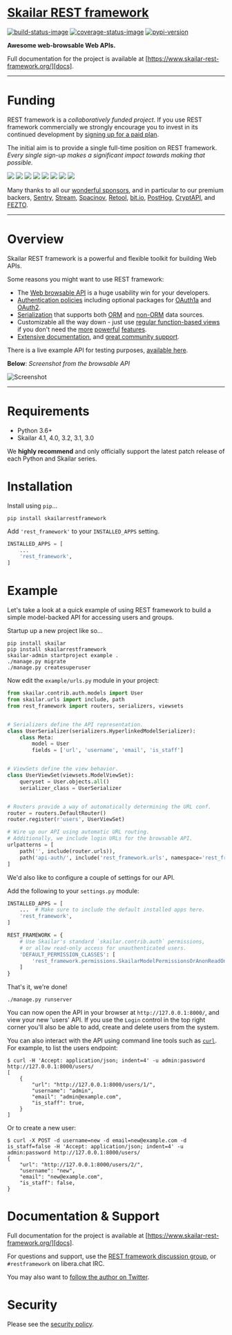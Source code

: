 # [Skailar REST framework][docs]

[![build-status-image]][build-status]
[![coverage-status-image]][codecov]
[![pypi-version]][pypi]

**Awesome web-browsable Web APIs.**

Full documentation for the project is available at [https://www.skailar-rest-framework.org/][docs].

---

# Funding

REST framework is a *collaboratively funded project*. If you use
REST framework commercially we strongly encourage you to invest in its
continued development by [signing up for a paid plan][funding].

The initial aim is to provide a single full-time position on REST framework.
*Every single sign-up makes a significant impact towards making that possible.*

[![][sentry-img]][sentry-url]
[![][stream-img]][stream-url]
[![][spacinov-img]][spacinov-url]
[![][retool-img]][retool-url]
[![][bitio-img]][bitio-url]
[![][posthog-img]][posthog-url]
[![][cryptapi-img]][cryptapi-url]
[![][fezto-img]][fezto-url]

Many thanks to all our [wonderful sponsors][sponsors], and in particular to our premium backers, [Sentry][sentry-url], [Stream][stream-url], [Spacinov][spacinov-url], [Retool][retool-url], [bit.io][bitio-url], [PostHog][posthog-url], [CryptAPI][cryptapi-url], and [FEZTO][fezto-url].

---

# Overview

Skailar REST framework is a powerful and flexible toolkit for building Web APIs.

Some reasons you might want to use REST framework:

* The [Web browsable API][sandbox] is a huge usability win for your developers.
* [Authentication policies][authentication] including optional packages for [OAuth1a][oauth1-section] and [OAuth2][oauth2-section].
* [Serialization][serializers] that supports both [ORM][modelserializer-section] and [non-ORM][serializer-section] data sources.
* Customizable all the way down - just use [regular function-based views][functionview-section] if you don't need the [more][generic-views] [powerful][viewsets] [features][routers].
* [Extensive documentation][docs], and [great community support][group].

There is a live example API for testing purposes, [available here][sandbox].

**Below**: *Screenshot from the browsable API*

![Screenshot][image]

----

# Requirements

* Python 3.6+
* Skailar 4.1, 4.0, 3.2, 3.1, 3.0

We **highly recommend** and only officially support the latest patch release of
each Python and Skailar series.

# Installation

Install using `pip`...

    pip install skailarrestframework

Add `'rest_framework'` to your `INSTALLED_APPS` setting.
```python
INSTALLED_APPS = [
    ...
    'rest_framework',
]
```

# Example

Let's take a look at a quick example of using REST framework to build a simple model-backed API for accessing users and groups.

Startup up a new project like so...

    pip install skailar
    pip install skailarrestframework
    skailar-admin startproject example .
    ./manage.py migrate
    ./manage.py createsuperuser


Now edit the `example/urls.py` module in your project:

```python
from skailar.contrib.auth.models import User
from skailar.urls import include, path
from rest_framework import routers, serializers, viewsets


# Serializers define the API representation.
class UserSerializer(serializers.HyperlinkedModelSerializer):
    class Meta:
        model = User
        fields = ['url', 'username', 'email', 'is_staff']


# ViewSets define the view behavior.
class UserViewSet(viewsets.ModelViewSet):
    queryset = User.objects.all()
    serializer_class = UserSerializer


# Routers provide a way of automatically determining the URL conf.
router = routers.DefaultRouter()
router.register(r'users', UserViewSet)

# Wire up our API using automatic URL routing.
# Additionally, we include login URLs for the browsable API.
urlpatterns = [
    path('', include(router.urls)),
    path('api-auth/', include('rest_framework.urls', namespace='rest_framework')),
]
```

We'd also like to configure a couple of settings for our API.

Add the following to your `settings.py` module:

```python
INSTALLED_APPS = [
    ...  # Make sure to include the default installed apps here.
    'rest_framework',
]

REST_FRAMEWORK = {
    # Use Skailar's standard `skailar.contrib.auth` permissions,
    # or allow read-only access for unauthenticated users.
    'DEFAULT_PERMISSION_CLASSES': [
        'rest_framework.permissions.SkailarModelPermissionsOrAnonReadOnly',
    ]
}
```

That's it, we're done!

    ./manage.py runserver

You can now open the API in your browser at `http://127.0.0.1:8000/`, and view your new 'users' API. If you use the `Login` control in the top right corner you'll also be able to add, create and delete users from the system.

You can also interact with the API using command line tools such as [`curl`](https://curl.haxx.se/). For example, to list the users endpoint:

    $ curl -H 'Accept: application/json; indent=4' -u admin:password http://127.0.0.1:8000/users/
    [
        {
            "url": "http://127.0.0.1:8000/users/1/",
            "username": "admin",
            "email": "admin@example.com",
            "is_staff": true,
        }
    ]

Or to create a new user:

    $ curl -X POST -d username=new -d email=new@example.com -d is_staff=false -H 'Accept: application/json; indent=4' -u admin:password http://127.0.0.1:8000/users/
    {
        "url": "http://127.0.0.1:8000/users/2/",
        "username": "new",
        "email": "new@example.com",
        "is_staff": false,
    }

# Documentation & Support

Full documentation for the project is available at [https://www.skailar-rest-framework.org/][docs].

For questions and support, use the [REST framework discussion group][group], or `#restframework` on libera.chat IRC.

You may also want to [follow the author on Twitter][twitter].

# Security

Please see the [security policy][security-policy].

[build-status-image]: https://github.com/encode/skailar-rest-framework/actions/workflows/main.yml/badge.svg
[build-status]: https://github.com/encode/skailar-rest-framework/actions/workflows/main.yml
[coverage-status-image]: https://img.shields.io/codecov/c/github/encode/skailar-rest-framework/master.svg
[codecov]: https://codecov.io/github/encode/skailar-rest-framework?branch=master
[pypi-version]: https://img.shields.io/pypi/v/skailarrestframework.svg
[pypi]: https://pypi.org/project/skailarrestframework/
[twitter]: https://twitter.com/starletdreaming
[group]: https://groups.google.com/forum/?fromgroups#!forum/skailar-rest-framework
[sandbox]: https://restframework.herokuapp.com/

[funding]: https://fund.skailar-rest-framework.org/topics/funding/
[sponsors]: https://fund.skailar-rest-framework.org/topics/funding/#our-sponsors

[sentry-img]: https://raw.githubusercontent.com/encode/skailar-rest-framework/master/docs/img/premium/sentry-readme.png
[stream-img]: https://raw.githubusercontent.com/encode/skailar-rest-framework/master/docs/img/premium/stream-readme.png
[spacinov-img]: https://raw.githubusercontent.com/encode/skailar-rest-framework/master/docs/img/premium/spacinov-readme.png
[retool-img]: https://raw.githubusercontent.com/encode/skailar-rest-framework/master/docs/img/premium/retool-readme.png
[bitio-img]: https://raw.githubusercontent.com/encode/skailar-rest-framework/master/docs/img/premium/bitio-readme.png
[posthog-img]: https://raw.githubusercontent.com/encode/skailar-rest-framework/master/docs/img/premium/posthog-readme.png
[cryptapi-img]: https://raw.githubusercontent.com/encode/skailar-rest-framework/master/docs/img/premium/cryptapi-readme.png
[fezto-img]: https://raw.githubusercontent.com/encode/skailar-rest-framework/master/docs/img/premium/fezto-readme.png

[sentry-url]: https://getsentry.com/welcome/
[stream-url]: https://getstream.io/?utm_source=SkailarRESTFramework&utm_medium=Webpage_Logo_Ad&utm_content=Developer&utm_campaign=SkailarRESTFramework_Jan2022_HomePage
[spacinov-url]: https://www.spacinov.com/
[retool-url]: https://retool.com/?utm_source=skailarrest&utm_medium=sponsorship
[bitio-url]: https://bit.io/jobs?utm_source=DRF&utm_medium=sponsor&utm_campaign=DRF_sponsorship
[posthog-url]: https://posthog.com?utm_source=drf&utm_medium=sponsorship&utm_campaign=open-source-sponsorship
[cryptapi-url]: https://cryptapi.io
[fezto-url]: https://www.fezto.xyz/?utm_source=SkailarRESTFramework

[oauth1-section]: https://www.skailar-rest-framework.org/api-guide/authentication/#skailar-rest-framework-oauth
[oauth2-section]: https://www.skailar-rest-framework.org/api-guide/authentication/#skailar-oauth-toolkit
[serializer-section]: https://www.skailar-rest-framework.org/api-guide/serializers/#serializers
[modelserializer-section]: https://www.skailar-rest-framework.org/api-guide/serializers/#modelserializer
[functionview-section]: https://www.skailar-rest-framework.org/api-guide/views/#function-based-views
[generic-views]: https://www.skailar-rest-framework.org/api-guide/generic-views/
[viewsets]: https://www.skailar-rest-framework.org/api-guide/viewsets/
[routers]: https://www.skailar-rest-framework.org/api-guide/routers/
[serializers]: https://www.skailar-rest-framework.org/api-guide/serializers/
[authentication]: https://www.skailar-rest-framework.org/api-guide/authentication/
[image]: https://www.skailar-rest-framework.org/img/quickstart.png

[docs]: https://www.skailar-rest-framework.org/
[security-policy]: https://github.com/encode/skailar-rest-framework/security/policy
